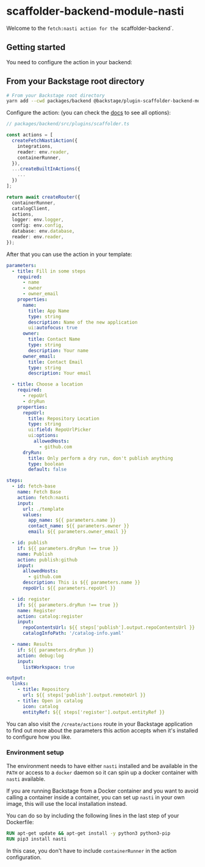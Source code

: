 # scaffolder-backend-module-nasti

Welcome to the `fetch:nasti action for the `scaffolder-backend`.

## Getting started

You need to configure the action in your backend:

## From your Backstage root directory

```bash
# From your Backstage root directory
yarn add --cwd packages/backend @backstage/plugin-scaffolder-backend-module-nasti
```

Configure the action:
(you can check the [docs](https://backstage.io/docs/features/software-templates/writing-custom-actions#registering-custom-actions) to see all options):

```typescript
// packages/backend/src/plugins/scaffolder.ts

const actions = [
  createFetchNastiAction({
    integrations,
    reader: env.reader,
    containerRunner,
  }),
  ...createBuiltInActions({
    ...
  })
];

return await createRouter({
  containerRunner,
  catalogClient,
  actions,
  logger: env.logger,
  config: env.config,
  database: env.database,
  reader: env.reader,
});
```

After that you can use the action in your template:

```yaml
parameters:
  - title: Fill in some steps
    required:
      - name
      - owner
      - owner_email
    properties:
      name:
        title: App Name
        type: string
        description: Name of the new application
        ui:autofocus: true
      owner:
        title: Contact Name
        type: string
        description: Your name
      owner_email:
        title: Contact Email
        type: string
        description: Your email

  - title: Choose a location
    required:
      - repoUrl
      - dryRun
    properties:
      repoUrl:
        title: Repository Location
        type: string
        ui:field: RepoUrlPicker
        ui:options:
          allowedHosts:
            - github.com
      dryRun:
        title: Only perform a dry run, don't publish anything
        type: boolean
        default: false

steps:
  - id: fetch-base
    name: Fetch Base
    action: fetch:nasti
    input:
      url: ./template
      values:
        app_name: ${{ parameters.name }}
        contact_name: ${{ parameters.owner }}
        email: ${{ parameters.owner_email }}

  - id: publish
    if: ${{ parameters.dryRun !== true }}
    name: Publish
    action: publish:github
    input:
      allowedHosts:
        - github.com
      description: This is ${{ parameters.name }}
      repoUrl: ${{ parameters.repoUrl }}

  - id: register
    if: ${{ parameters.dryRun !== true }}
    name: Register
    action: catalog:register
    input:
      repoContentsUrl: ${{ steps['publish'].output.repoContentsUrl }}
      catalogInfoPath: '/catalog-info.yaml'

  - name: Results
    if: ${{ parameters.dryRun }}
    action: debug:log
    input:
      listWorkspace: true

output:
  links:
    - title: Repository
      url: ${{ steps['publish'].output.remoteUrl }}
    - title: Open in catalog
      icon: catalog
      entityRef: ${{ steps['register'].output.entityRef }}
```

You can also visit the `/create/actions` route in your Backstage application to find out more about the parameters this action accepts when it's installed to configure how you like.

### Environment setup

The environment needs to have either `nasti` installed and be available in the `PATH` or access to a `docker` daemon so it can spin up a docker container with `nasti` available.

If you are running Backstage from a Docker container and you want to avoid calling a container inside a container, you can set up `nasti` in your own image, this will use the local installation instead.

You can do so by including the following lines in the last step of your Dockerfile:

```dockerfile
RUN apt-get update && apt-get install -y python3 python3-pip
RUN pip3 install nasti
```

In this case, you don't have to include `containerRunner` in the action configuration.
